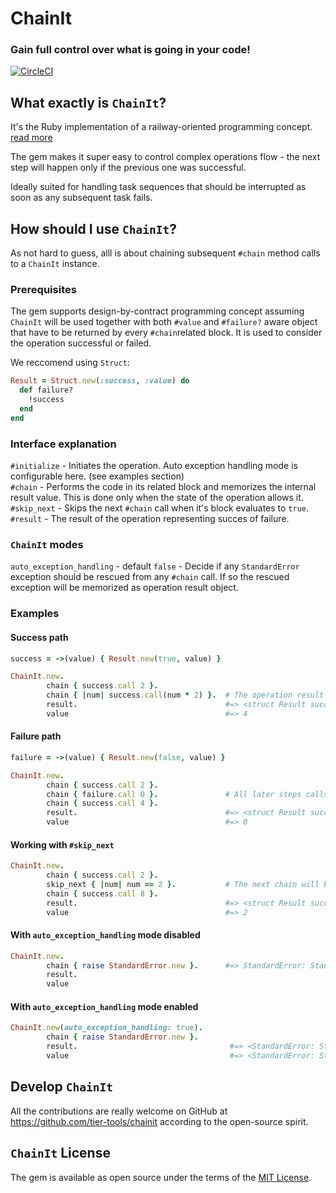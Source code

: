 # ChainIt
### Gain full control over what is going in your code!
[![CircleCI](https://circleci.com/gh/tier-tools/chainit/tree/master.svg?style=svg)](https://circleci.com/gh/tier-tools/chainit/tree/master)

## What exactly is `ChainIt`?
It's the  Ruby implementation of a railway-oriented programming concept. <a href="https://fsharpforfunandprofit.com/rop">read more</a>

The gem makes it super easy to control complex operations flow - the next step will happen only if the previous one was successful.

Ideally suited for handling task sequences that should be  interrupted as soon as any subsequent task fails.

## How should I use `ChainIt`?
As not hard to guess, alll is about chaining subsequent `#chain` method calls to a `ChainIt` instance.

### Prerequisites
The gem supports design-by-contract programming concept assuming `ChainIt` will be used together with both `#value` and `#failure?` aware object that have to be returned by every `#chain`related block. It is used to consider the operation successful or failed.

We reccomend using `Struct`:

```ruby
Result = Struct.new(:success, :value) do
  def failure?
    !success
  end
end

```
### Interface explanation
`#initialize` - Initiates the operation. Auto exception handling mode is configurable here. (see examples section)</br>
`#chain` - Performs the code in its related block and memorizes the internal result value. This is done only when the state of the operation allows it.</br>
`#skip_next` - Skips the next `#chain` call when it's block evaluates to `true`.</br>
`#result` - The result of the operation representing succes of failure. </br>

### `ChainIt` modes
`auto_exception_handling` - default `false` - Decide if any `StandardError` exception should be rescued from any `#chain` call. If so the rescued exception will be memorized as operation result object.

### Examples </br>
#### Success path
```ruby
success = ->(value) { Result.new(true, value) }

ChainIt.new.
        chain { success.call 2 }.               
        chain { |num| success.call(num * 2) }.  # The operation result is passed as block argument if used.
        result.                                 #=> <struct Result success=true, value=4>
        value                                   #=> 4

```

#### Failure path
```ruby
failure = ->(value) { Result.new(false, value) }

ChainIt.new.
        chain { success.call 2 }.
        chain { failure.call 0 }.               # All later steps calls will be skipped.
        chain { success.call 4 }.
        result.                                 #=> <struct Result success=false, value=0>
        value                                   #=> 0
```
#### Working with `#skip_next`
```ruby
ChainIt.new.
        chain { success.call 2 }.               
        skip_next { |num| num == 2 }.           # The next chain will be skipped as the block evaluates to true.
        chain { success.call 8 }.              
        result.                                 #=> <struct Result success=true, value=2>
        value                                   #=> 2
```

#### With `auto_exception_handling` mode disabled
```ruby
ChainIt.new.
        chain { raise StandardError.new }.      #=> StandardError: StandardError                             
        result.                                 
        value
```

#### With `auto_exception_handling` mode enabled
```ruby
ChainIt.new(auto_exception_handling: true).
        chain { raise StandardError.new }.
        result.                                  #=> <StandardError: StandardError>
        value                                    #=> <StandardError: StandardError>
```

## Develop `ChainIt`
All the contributions are really welcome on GitHub at https://github.com/tier-tools/chainit according to the open-source spirit.

## `ChainIt` License
The gem is available as open source under the terms of the [MIT License](http://opensource.org/licenses/MIT).
